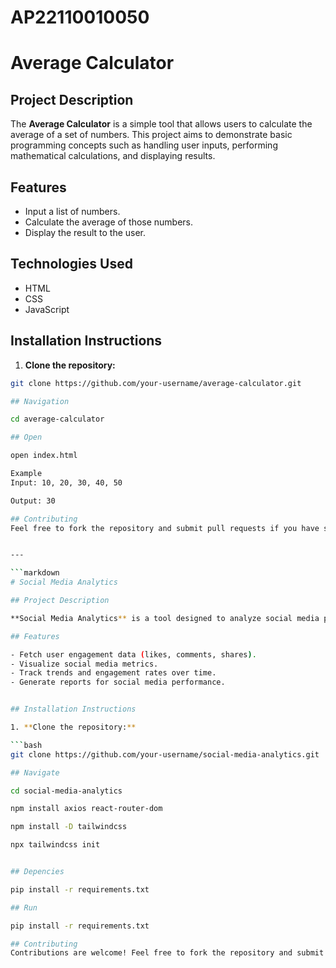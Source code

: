 # AP22110010050
# Average Calculator

## Project Description

The **Average Calculator** is a simple tool that allows users to calculate the average of a set of numbers. This project aims to demonstrate basic programming concepts such as handling user inputs, performing mathematical calculations, and displaying results.

## Features

- Input a list of numbers.
- Calculate the average of those numbers.
- Display the result to the user.

## Technologies Used

- HTML
- CSS
- JavaScript

## Installation Instructions

1. **Clone the repository:**

```bash
git clone https://github.com/your-username/average-calculator.git

## Navigation

cd average-calculator

## Open

open index.html

Example
Input: 10, 20, 30, 40, 50

Output: 30

## Contributing
Feel free to fork the repository and submit pull requests if you have suggestions for improvements.


---

```markdown
# Social Media Analytics

## Project Description

**Social Media Analytics** is a tool designed to analyze social media performance by pulling data from various platforms (e.g., Twitter, Instagram) and visualizing it. It provides insights into user engagement, trends, and growth.

## Features

- Fetch user engagement data (likes, comments, shares).
- Visualize social media metrics.
- Track trends and engagement rates over time.
- Generate reports for social media performance.


## Installation Instructions

1. **Clone the repository:**

```bash
git clone https://github.com/your-username/social-media-analytics.git

## Navigate

cd social-media-analytics

npm install axios react-router-dom

npm install -D tailwindcss

npx tailwindcss init


## Depencies

pip install -r requirements.txt

## Run

pip install -r requirements.txt

## Contributing
Contributions are welcome! Feel free to fork the repository and submit a pull request for any improvements or bug fixes.


